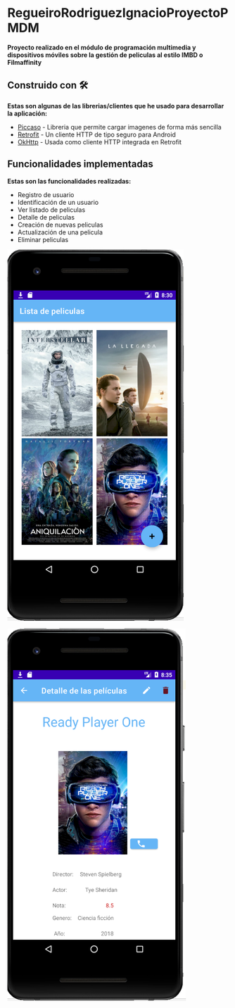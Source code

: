 # RegueiroRodriguezIgnacioProyectoPMDM

**Proyecto realizado en el módulo de programación multimedia y dispositivos móviles sobre la gestión de peliculas al estilo IMBD o Filmaffinity**

## Construido con 🛠️

 **Estas son algunas de las librerias/clientes que he usado para desarrollar la aplicación:**
 
* [Piccaso](https://square.github.io/picasso/) - Libreria que permite cargar imagenes de forma más sencilla
* [Retrofit](https://square.github.io/retrofit/) - Un cliente HTTP de tipo seguro para Android
* [OkHttp](https://square.github.io/okhttp/) - Usada como cliente HTTP integrada en Retrofit


## Funcionalidades implementadas

**Estas son las funcionalidades realizadas:**

- Registro de usuario
- Identificación de un usuario
- Ver listado de peliculas
- Detalle de peliculas
- Creación de nuevas peliculas
- Actualización de una pelicula
- Eliminar peliculas


![Pantalla de la aplicación](imagenes/img_2.png)



![Detalle de la peliculas](imagenes/img.png)

